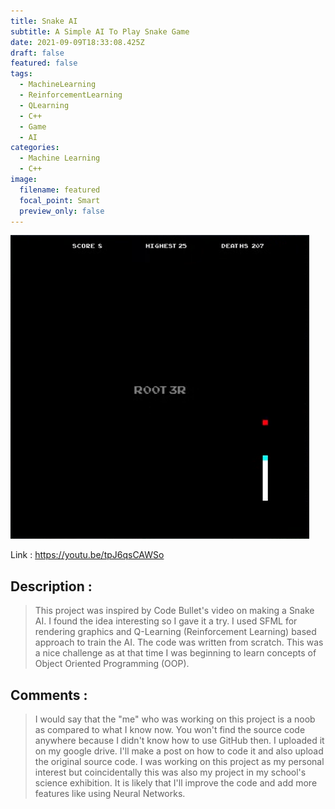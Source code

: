 ```yaml
---
title: Snake AI
subtitle: A Simple AI To Play Snake Game
date: 2021-09-09T18:33:08.425Z
draft: false
featured: false
tags:
  - MachineLearning
  - ReinforcementLearning
  - QLearning
  - C++
  - Game
  - AI
categories:
  - Machine Learning
  - C++
image:
  filename: featured
  focal_point: Smart
  preview_only: false
---
```

![](snake_ai.png)

Link : <https://youtu.be/tpJ6qsCAWSo>

## Description :

> This project was inspired by Code Bullet's video on making a Snake AI. I found the idea interesting so I gave it a try. I used SFML for rendering graphics and Q-Learning (Reinforcement Learning) based approach to train the AI. The code was written from scratch. This was a nice challenge as at that time I was beginning to learn concepts of Object Oriented Programming (OOP).

## Comments :

> I would say that the "me" who was working on this project is a noob as compared to what I know now. You won't find the source code anywhere because I didn't know how to use GitHub then. I uploaded it on my google drive. I'll make a post on how to code it and also upload the original source code. I was working on this project as my personal interest but coincidentally this was also my project in my school's science exhibition.
> It is likely that I'll improve the code and add more features like using Neural Networks.